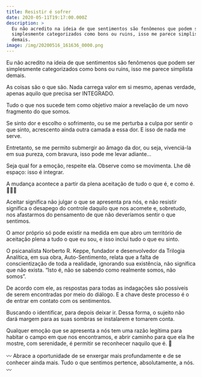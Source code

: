 ```yaml
---
title: Resistir é sofrer
date: 2020-05-11T19:17:00.000Z
description: >
  Eu não acredito na ideia de que sentimentos são fenômenos que podem ser
  simplesmente categorizados como bons ou ruins, isso me parece simplista
  demais.
image: /img/20200516_161636_0000.png
---
```

Eu não acredito na ideia de que sentimentos são fenômenos que podem ser simplesmente categorizados como bons ou ruins, isso me parece simplista demais.⠀⠀⠀⠀⠀⠀⠀⠀⠀⠀⠀

As coisas são o que são. Nada carrega valor em si mesmo, apenas verdade, apenas aquilo que precisa ser INTEGRADO.⠀⠀⠀

Tudo o que nos sucede tem como objetivo maior a revelação de um novo fragmento do que somos.

Se sinto dor e escolho o sofrimento, ou se me perturba a culpa por sentir o que sinto, acrescento ainda outra camada a essa dor. E isso de nada me serve.⠀⠀⠀⠀⠀⠀

Entretanto, se me permito submergir ao âmago da dor, ou seja, vivenciá-la em sua pureza, com bravura, isso pode me levar adiante...⠀⠀⠀⠀⠀⠀

Seja qual for a emoção, respeite ela. Observe como se movimenta. Lhe dê espaço: isso é integrar.

A mudança acontece a partir da plena aceitação de tudo o que é, e como é. 💁🏻‍♀️⠀⠀⠀⠀⠀⠀⠀

Aceitar significa não julgar o que se apresenta pra nós, e não resistir significa o desapego do controle daquilo que nos acomete e, sobretudo, nos afastarmos do pensamento de que não deveríamos sentir o que sentimos.

O amor próprio só pode existir na medida em que abro um território de aceitação plena a tudo o que eu sou, e isso inclui tudo o que eu sinto.

O psicanalista Norberto R. Keppe, fundador e desenvolvedor da Trilogia Analítica, em sua obra, Auto-Sentimento, relata que a falta de conscientização de toda a realidade, ignorando sua existência, não significa que não exista. “Isto é, não se sabendo como realmente somos, não somos”.⠀⠀⠀⠀⠀⠀⠀

De acordo com ele, as respostas para todas as indagações são possíveis de serem encontradas por meio do diálogo. E a chave deste processo é o de entrar em contato com os sentimentos.

Buscando o identificar, para depois deixar ir. Dessa forma, o sujeito não dará margem para as suas sombras se instalarem e tomarem conta.

Qualquer emoção que se apresenta a nós tem uma razão legítima para habitar o campo em que nos encontramos, e abrir caminho para que ela lhe mostre, com serenidade, é permitir se reconhecer naquilo que é. 🖤⠀⠀⠀⠀⠀⠀

〰 Abrace a oportunidade de se enxergar mais profundamente e de se conhecer ainda mais. Tudo o que sentimos pertence, absolutamente, a nós. 〰️
